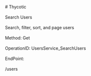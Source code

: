 <br>#     Thycotic</br>
<br>Search Users</br>
<br>Search, filter, sort, and page users</br>
<br>Method: Get</br>
<br>OperationID: UsersService_SearchUsers</br>
<br>EndPoint:</br>
<br>/users</br>
